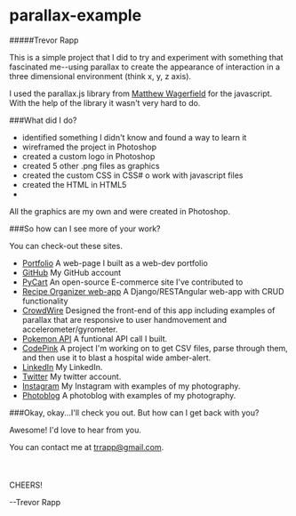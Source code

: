 # parallax-example

#####Trevor Rapp


This is a simple project that I did to try and experiment with something that fascinated me--using parallax to create the appearance of interaction in a three dimensional environment (think x, y, z axis). 

I used the parallax.js library from [Matthew Wagerfield](http://matthew.wagerfield.com/parallax/) for the javascript. With the help of the library it wasn't very hard to do.  

###What did I do?  

* identified something I didn't know and found a way to learn it
* wireframed the project in Photoshop
* created a custom logo in Photoshop
* created 5 other .png files as graphics
* created the custom CSS in CSS# o work with javascript files
* created the HTML in HTML5
* 
All the graphics are my own and were created in Photoshop.    

###So how can I see more of your work?

You can check-out these sites.

* [Portfolio](http://web-karma.org/)  A web-page I built as a web-dev portfolio
* [GitHub](https://github.com/trrapp12)  My GitHub account
* [PyCart](https://github.com/Pycart/PyCart-Backend)  An open-source E-commerce site I've contributed to
* [Recipe Organizer web-app](http://recipes.web-karma.org/#/recipes)  A Django/RESTAngular web-app with CRUD functionality
* [CrowdWire](http://crowdwire.net/#/add-event)  Designed the front-end of this app including examples of parallax that are responsive to user handmovement and accelerometer/gyrometer.
* [Pokemon API](https://github.com/trrapp12/Project-repository/blob/master/Coding%20Bat/pokemon.js) A funtional API call I built.
* [CodePink](https://github.com/trrapp12/code_pink) A project I'm working on to get CSV files, parse through them, and then use it to blast a hospital wide amber-alert.
* [LinkedIn](https://www.linkedin.com/pub/trevor-rapp/37/a10/42) My LinkedIn.
* [Twitter](https://twitter.com/RappTrevor) My twitter account.
* [Instagram](https://instagram.com/trevor.rapp/) My Instagram with examples of my photography.
* [Photoblog](https://trappphotography.wordpress.com/) A photoblog with examples of my photography.

###Okay, okay...I'll check you out. But how can I get back with you?

Awesome!  I'd love to hear from you. 

You can contact me at trrapp@gmail.com.
</br>
</br>
</br>
</br>
CHEERS!

--Trevor Rapp
